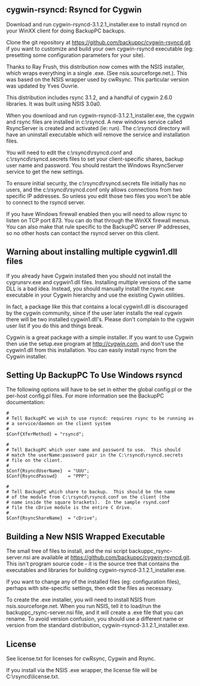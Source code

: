 ## cygwin-rsyncd: Rsyncd for Cygwin

Download and run cygwin-rsyncd-3.1.2.1_installer.exe to install
rsyncd on your WinXX client for doing BackupPC backups.

Clone the git repository at https://github.com/backuppc/cygwin-rsyncd.git
if you want to customize and build your own cygwin-rsyncd executable
(eg: presetting some configuration parameters for your site).

Thanks to Ray Frush, this distribution now comes with the NSIS installer,
which wraps everything in a single .exe.  (See nsis.sourceforge.net.).
This was based on the NSIS wrapper used by cwRsync.  This particular
version was updated by Yves Ouvrie.

This distribution includes rsync 3.1.2, and a handful of cygwin 2.6.0
libraries.  It was built using NSIS 3.0a0.

When you download and run cygwin-rsyncd-3.1.2.1_installer.exe, the
cygwin and rsync files are installed in c:\rsyncd.  A new windows
service called RsyncServer is created and activated (ie: run).  The
c:\rsyncd directory will have an uninstall executable which will
remove the service and installation files.

You will need to edit the c:\rsyncd\rsyncd.conf and
c:\rsyncd\rsyncd.secrets files to set your client-specific shares,
backup user name and password.  You should restart the Windows
RsyncServer service to get the new settings.

To ensure initial security, the c:\rsyncd\rsyncd.secrets file
initially has no users, and the c:\rsyncd\rsyncd.conf only allows
connections from two specific IP addresses.  So unless you edit
those two files you won't be able to connect to the rsyncd server.

If you have Windows firewall enabled then you will need to allow
rsync to listen on TCP port 873.  You can do that through the WinXX
firewall menus.  You can also make that rule specific to the BackupPC
server IP addresses, so no other hosts can contact the rsyncd server
on this client.

## Warning about installing multiple cygwin1.dll files

If you already have Cygwin installed then you should not
install the cygrunsrv.exe and cygwin1.dll files. Installing
multiple versions of the same DLL is a bad idea. Instead, you
should manually install the rsync.exe executable in your Cygwin
hierarchy and use the existing Cywin utilities.

In fact, a package like this that contains a local cygwin1.dll
is discouraged by the cygwin community, since if the user later
installs the real cygwin there will be two installed cygwin1.dll's.
Please don't complain to the cygwin user list if you do this
and things break.

Cygwin is a great package with a simple installer.  If you want
to use Cygwin then use the setup.exe program at http://cygwin.com,
and don't use the cygwin1.dll from this installation.  You can
easily install rsync from the Cygwin installer.

## Setting Up BackupPC To Use Windows rsyncd

The following options will have to be set in either the global
config.pl or the per-host config.pl files. For more information
see the BackupPC documentation:

    #
    # Tell BackupPC we wish to use rsyncd: requires rsync to be running as 
    # a service/daemon on the client system
    #
    $Conf{XferMethod} = "rsyncd";

    #
    # Tell BackupPC which user name and password to use.  This should
    # match the userName:password pair in the C:\rsyncd\rsyncd.secrets
    # file on the client.
    #
    $Conf{RsyncdUserName}  = "UUU";
    $Conf{RsyncdPasswd}    = "PPP";

    #
    # Tell BackupPC which share to backup.  This should be the name
    # of the module from C:\rsyncd\rsyncd.conf on the client (the
    # name inside the square brackets).  In the sample rsynd.conf
    # file the cDrive module is the entire C drive.
    #
    $Conf{RsyncShareName}  = "cDrive";

## Building a New NSIS Wrapped Executable

The small tree of files to install, and the nsi script backuppc_rsync-server.nsi
are available at https://github.com/backuppc/cygwin-rsyncd.git.  This isn't
program source code - it is the source tree that contains the executables
and libraries for building cygwin-rsyncd-3.1.2.1_installer.exe.

If you want to change any of the installed files (eg: configuration files),
perhaps with site-specific settings, then edit the files as necessary.

To create the .exe installer, you will need to install NSIS from nsis.sourceforge.net.
When you run NSIS, tell it to load/run the backuppc_rsync-server.nsi file, and it
will create a .exe file that you can rename.  To avoid version confusion, you
should use a different name or version from the standard distribution,
cygwin-rsyncd-3.1.2.1_installer.exe.

## License

See license.txt for licenses for cwRsync, Cygwin and Rsync.

If you install via the NSIS .exe wrapper, the license file will be C:\rsyncd\license.txt.
